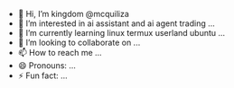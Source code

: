 - 👋 Hi, I’m kingdom @mcquiliza
- 👀 I’m interested in ai assistant and ai agent trading ...
- 🌱 I’m currently learning linux termux userland ubuntu ...
- 💞️ I’m looking to collaborate on ...
- 📫 How to reach me ...
- 😄 Pronouns: ...
- ⚡ Fun fact: ...

<!---
mcquiliza/mcquiliza is a ✨ special ✨ repository because its `README.md` (this file) appears on your GitHub profile.
You can click the Preview link to take a look at your changes.
--->
